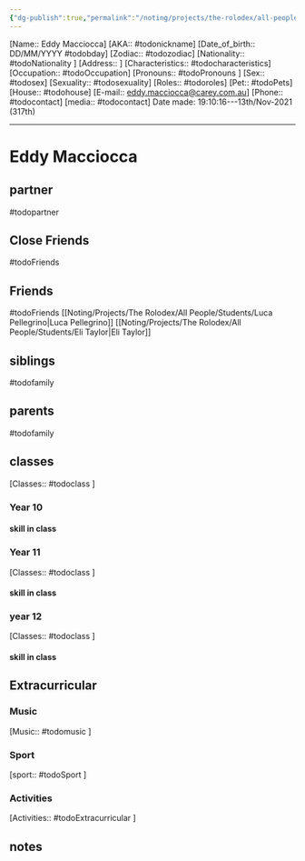 ```yaml
---
{"dg-publish":true,"permalink":"/noting/projects/the-rolodex/all-people/students/eddy-macciocca/","dgHomeLink":true,"dgPassFrontmatter":false}
---
```


[Name:: Eddy Macciocca]
[AKA:: #todonickname]
[Date_of_birth:: DD/MM/YYYY #todobday] 
[Zodiac:: #todozodiac] 
[Nationality:: #todoNationality ]
[Address:: ]
[Characteristics::  #todocharacteristics]
[Occupation:: #todoOccupation]
[Pronouns:: #todoPronouns ]
[Sex:: #todosex]
[Sexuality:: #todosexuality]
[Roles:: #todoroles]
[Pet:: #todoPets]
[House:: #todohouse]
[E-mail:: <eddy.macciocca@carey.com.au>]
[Phone:: #todocontact]
[media:: #todocontact]
Date made: 19:10:16---13th/Nov-2021 (317th) 

---
# Eddy Macciocca
## partner
#todopartner
## Close Friends
#todoFriends
## Friends
#todoFriends
[[Noting/Projects/The Rolodex/All People/Students/Luca Pellegrino|Luca Pellegrino]]
[[Noting/Projects/The Rolodex/All People/Students/Eli Taylor|Eli Taylor]]
## siblings
#todofamily
## parents
#todofamily
## classes
[Classes:: #todoclass ]
### Year 10
#### skill in class
### Year 11
[Classes:: #todoclass ]
#### skill in class
### year 12
[Classes:: #todoclass ]
#### skill in class
## Extracurricular
### Music
[Music:: #todomusic ]
### Sport
[sport:: #todoSport ]
### Activities
[Activities:: #todoExtracurricular ]
## notes
